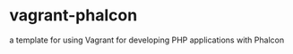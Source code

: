 vagrant-phalcon
===============

a template for using Vagrant for developing PHP applications with Phalcon
